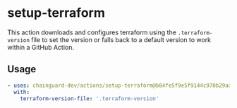 # setup-terraform

This action downloads and configures terraform using the `.terraform-version` file
to set the version or falls back to a default version to work within a GitHub Action.


## Usage

```yaml
- uses: chainguard-dev/actions/setup-terraform@b84fe5f9e5f9144c970b29aaf83ea851a6768e25 # v1.2.0
  with:
    terraform-version-file: '.terraform-version'
```
